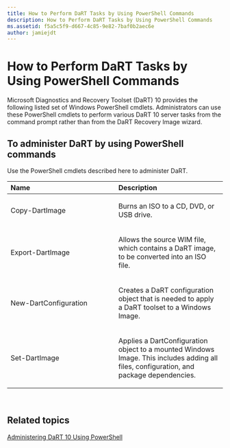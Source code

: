 ```yaml
---
title: How to Perform DaRT Tasks by Using PowerShell Commands
description: How to Perform DaRT Tasks by Using PowerShell Commands
ms.assetid: f5a5c5f9-d667-4c85-9e82-7baf0b2aec6e
author: jamiejdt
---
```


# How to Perform DaRT Tasks by Using PowerShell Commands


Microsoft Diagnostics and Recovery Toolset (DaRT) 10 provides the following listed set of Windows PowerShell cmdlets. Administrators can use these PowerShell cmdlets to perform various DaRT 10 server tasks from the command prompt rather than from the DaRT Recovery Image wizard.

## To administer DaRT by using PowerShell commands


Use the PowerShell cmdlets described here to administer DaRT.

<table>
<colgroup>
<col width="50%" />
<col width="50%" />
</colgroup>
<thead>
<tr class="header">
<th align="left">Name</th>
<th align="left">Description</th>
</tr>
</thead>
<tbody>
<tr class="odd">
<td align="left"><p>Copy-DartImage</p></td>
<td align="left"><p>Burns an ISO to a CD, DVD, or USB drive.</p></td>
</tr>
<tr class="even">
<td align="left"><p>Export-DartImage</p></td>
<td align="left"><p>Allows the source WIM file, which contains a DaRT image, to be converted into an ISO file.</p></td>
</tr>
<tr class="odd">
<td align="left"><p>New-DartConfiguration</p></td>
<td align="left"><p>Creates a DaRT configuration object that is needed to apply a DaRT toolset to a Windows Image.</p></td>
</tr>
<tr class="even">
<td align="left"><p>Set-DartImage</p></td>
<td align="left"><p>Applies a DartConfiguration object to a mounted Windows Image. This includes adding all files, configuration, and package dependencies.</p></td>
</tr>
</tbody>
</table>

 

## Related topics


[Administering DaRT 10 Using PowerShell](administering-dart-10-using-powershell.md)

 

 





